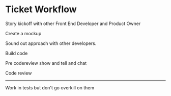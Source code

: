 # Ticket Workflow

Story kickoff with other Front End Developer and Product Owner

Create a mockup

Sound out approach with other developers.

Build code

Pre codereview show and tell and chat

Code review

-------------------------------

Work in tests but don't go overkill on them
